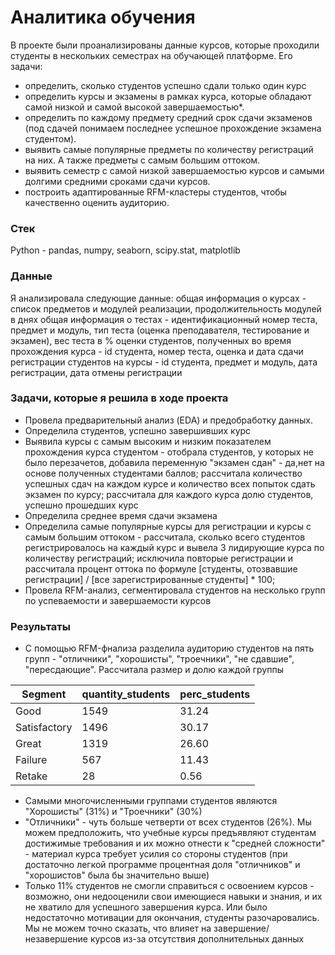 # Аналитика обучения
В проекте были проанализированы данные курсов, которые проходили студенты в нескольких семестрах на обучающей платформе. Его задачи:
- определить, сколько студентов успешно сдали только один курс
- определить курсы и экзамены в рамках курса, которые обладают самой низкой и самой высокой завершаемостью*.
- определить по каждому предмету средний срок сдачи экзаменов (под сдачей понимаем последнее успешное прохождение экзамена студентом).
- выявить самые популярные предметы по количеству регистраций на них. А также предметы с самым большим оттоком.
- выявить семестр с самой низкой завершаемостью курсов и самыми долгими средними сроками сдачи курсов.
- построить адаптированные RFM-кластеры студентов, чтобы качественно оценить аудиторию.
### Стек
Python - pandas, numpy, seaborn, scipy.stat, matplotlib

### Данные
Я анализировала следующие данные: 
общая информация о курсах - список предметов и модулей реализации, продолжительность модулей в днях
общая информация о тестах - идентификационный номер теста, предмет и модуль, тип теста (оценка преподавателя, тестирование и экзамен), вес теста в %
оценки студентов, полученных во время прохождения курса - id студента, номер теста, оценка и дата сдачи 
регистрации студентов на курсы - id студента, предмет и модуль, дата регистрации, дата отмены регистрации

### Задачи, которые я решила в ходе проекта
- Провела предварительный анализ (EDA) и предобработку данных.
- Определила студентов, успешно завершивших курс 
- Выявила курсы с самым высоким и низким показателем прохождения курса студентом - отобрала студентов, у которых не было перезачетов, добавила переменную "экзамен сдан" - да,нет на основе полученных студентами баллов; рассчитала количество успешных сдач на каждом курсе и количество всех попыток сдать экзамен по курсу; рассчитала для каждого курса долю студентов, успешно прошедших курс
- Определила среднее время сдачи экзамена
- Определила самые популярные курсы для регистрации и курсы с самым большим оттоком - рассчитала, сколько всего студентов регистрировалось на каждый курс и вывела 3 лидирующие курса по количеству регистраций; исключила повторые регистрации и рассчитала процент оттока по формуле [студенты, отозвавшие регистрации] / [все зарегистрированные студенты] * 100; 
- Провела RFM-анализ, сегментировала студентов на несколько групп по успеваемости и завершаемости курсов

### Результаты
- С помощью RFM-фнализа разделила аудиторию студентов на пять групп - "отличники", "хорошисты", "троечники", "не сдавшие", "пересдающие". Рассчитала размер и долю каждой группы 

|Segment	|quantity_students	|perc_students|
|---|---|----|
|Good	|1549	|31.24|
|Satisfactory|	1496	|30.17|
|Great	|1319	|26.60|
|Failure| 567	| 11.43|
|Retake	|28	|0.56|
- Самыми многочисленными группами студентов являются "Хорошисты" (31%) и "Троечники" (30%)
- "Отличники" - чуть больше четверти от всех студентов (26%). Мы можем предположить, что учебные курсы предъявляют студентам достижимые требования и их можно отнести к "средней сложности" - материал курса требует усилия со стороны студентов (при достаточно легкой программе процентная доля "отличников" и "хорошистов" была бы значительно выше)
- Только 11% студентов не смогли справиться с освоением курсов - возможно, они недооценили свои имеющиеся навыки и знания, и их не хватило для успешного завершения курса. Или было недостаточно мотивации для окончания, студенты разочаровались. Мы не можем точно сказать, что влияет на завершение/незавершение курсов из-за отсутствия дополнительных данных
